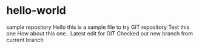 # hello-world
sample repository
Hello this is a sample file to try GIT repository
Test this one
How about this one.. Latest edit for GIT
Checked out new branch from current branch

